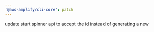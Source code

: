 ```yaml
---
'@aws-amplify/cli-core': patch
---
```


update start spinner api to accept the id instead of generating a new
